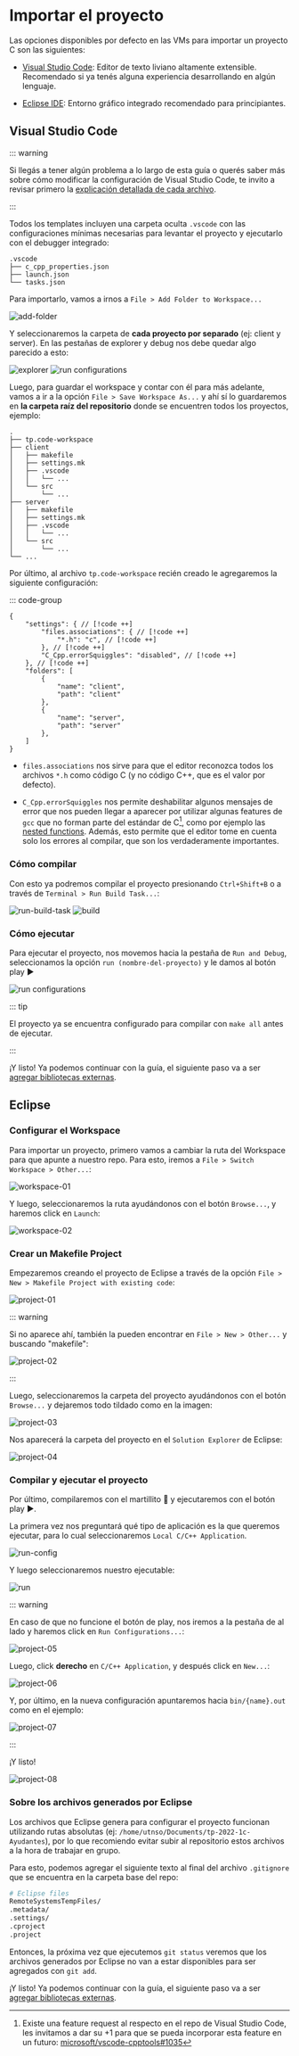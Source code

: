 
# Importar el proyecto

Las opciones disponibles por defecto en las VMs para importar un proyecto C son
las siguientes:

- [Visual Studio Code](#visual-studio-code): Editor de texto liviano altamente
extensible. Recomendado si ya tenés alguna experiencia desarrollando en
algún lenguaje.

- [Eclipse IDE](#eclipse): Entorno gráfico integrado recomendado para
principiantes.

## Visual Studio Code

::: warning

Si llegás a tener algún problema a lo largo de esta guía o querés saber más
sobre cómo modificar la configuración de Visual Studio Code, te invito a revisar
primero la [explicación detallada de cada archivo](./avanzado/code).

:::

Todos los templates incluyen una carpeta oculta `.vscode` con las
configuraciones mínimas necesarias para levantar el proyecto y ejecutarlo con el
debugger integrado:

```
.vscode
├── c_cpp_properties.json
├── launch.json
└── tasks.json
```

Para importarlo, vamos a irnos a `File > Add Folder to Workspace...`

![add-folder](/img/importar-proyecto/code-add-folder.png)

Y seleccionaremos la carpeta de **cada proyecto por separado** (ej: client y 
server). En las pestañas de explorer y debug nos debe quedar algo parecido a
esto:

![explorer](/img/importar-proyecto/code-explorer.png)
![run configurations](/img/code/run-configurations.png)

Luego, para guardar el workspace y contar con él para más adelante, vamos a ir
a la opción `File > Save Workspace As...` y ahí sí lo guardaremos en **la
carpeta raíz del repositorio** donde se encuentren todos los proyectos, ejemplo:

```
.
├── tp.code-workspace
├── client
│   ├── makefile
│   ├── settings.mk
│   ├── .vscode
│   │   └── ...
│   └── src
│       └── ...
├── server
│   ├── makefile
│   ├── settings.mk
│   ├── .vscode
│   │   └── ...
│   └── src
│       └── ...
└── ...
```

Por último, al archivo `tp.code-workspace` recién creado le agregaremos la
siguiente configuración:

::: code-group

```json:line-numbers [tp.code-workspace]
{
	"settings": { // [!code ++]
		"files.associations": { // [!code ++]
			"*.h": "c", // [!code ++]
		}, // [!code ++]
		"C_Cpp.errorSquiggles": "disabled", // [!code ++]
	}, // [!code ++]
	"folders": [
		{
			"name": "client",
			"path": "client"
		},
		{
			"name": "server",
			"path": "server"
		},
	]
}
```

- `files.associations` nos sirve para que el editor reconozca todos los
   archivos `*.h` como código C (y no código C++, que es el valor por defecto).

- `C_Cpp.errorSquiggles` nos permite deshabilitar algunos mensajes de error que
   nos pueden llegar a aparecer por utilizar algunas features de `gcc` que no
   forman parte del estándar de C[^1], como por ejemplo las
   [nested functions](https://www.youtube.com/watch?v=1kYyxZXGjp0). Además,
   esto permite que el editor tome en cuenta solo los errores al compilar, que
   son los verdaderamente importantes.

### Cómo compilar

Con esto ya podremos compilar el proyecto presionando `Ctrl+Shift+B` o
a través de `Terminal > Run Build Task...`:

![run-build-task](/img/importar-proyecto/code-run-build-task.png)
![build](/img/importar-proyecto/code-build.png)

### Cómo ejecutar

Para ejecutar el proyecto, nos movemos hacia la pestaña de `Run and Debug`,
seleccionamos la opción `run (nombre-del-proyecto)` y le damos al botón play
:arrow_forward:

![run configurations](/img/code/run-configurations.png)

::: tip

El proyecto ya se encuentra configurado para compilar con `make all` antes de
ejecutar.

:::

¡Y listo! Ya podemos continuar con la guía, el siguiente paso va a ser
[agregar bibliotecas externas](./linkear-bibliotecas).


## Eclipse

### Configurar el Workspace

Para importar un proyecto, primero vamos a cambiar la ruta del Workspace para
que apunte a nuestro repo. Para esto, iremos a
`File > Switch Workspace > Other...`:

![workspace-01](/img/eclipse/workspace-01.png)

Y luego, seleccionaremos la ruta ayudándonos con el botón `Browse...`, y haremos
click en `Launch`:

![workspace-02](/img/eclipse/workspace-02.png)

### Crear un Makefile Project

Empezaremos creando el proyecto de Eclipse a través de la opción
`File > New > Makefile Project with existing code`:

![project-01](/img/eclipse/project-01.png)

::: warning

Si no aparece ahí, también la pueden encontrar en
`File > New > Other...` y buscando "makefile":

![project-02](/img/eclipse/project-02.png)

:::

Luego, seleccionaremos la carpeta del proyecto ayudándonos con el botón
`Browse...` y dejaremos todo tildado como en la imagen:

![project-03](/img/eclipse/project-03.png)

Nos aparecerá la carpeta del proyecto en el `Solution Explorer` de Eclipse:

![project-04](/img/eclipse/project-04.png)

### Compilar y ejecutar el proyecto

Por último, compilaremos con el martillito :hammer: y ejecutaremos con el botón
play :arrow_forward:.

La primera vez nos preguntará qué tipo de aplicación es la que queremos
ejecutar, para lo cual seleccionaremos `Local C/C++ Application`.

![run-config](/img/importar-proyecto/eclipse-run-config.png)

Y luego seleccionaremos nuestro ejecutable:

![run](/img/importar-proyecto/eclipse-run.png)

::: warning

En caso de que no funcione el botón de play, nos iremos a la pestaña de al lado
y haremos click en `Run Configurations...`:

![project-05](/img/eclipse/project-05.png)

Luego, click **derecho** en `C/C++ Application`, y después click en `New...`:

![project-06](/img/eclipse/project-06.png)

Y, por último, en la nueva configuración apuntaremos hacia `bin/{name}.out` como
en el ejemplo:

![project-07](/img/eclipse/project-07.png)

:::

¡Y listo!

![project-08](/img/eclipse/project-08.png)


### Sobre los archivos generados por Eclipse

Los archivos que Eclipse genera para configurar el proyecto funcionan utilizando
rutas absolutas (ej: `/home/utnso/Documents/tp-2022-1c-Ayudantes`), por lo que
recomiendo evitar subir al repositorio estos archivos a la hora de trabajar en
grupo.

Para esto, podemos agregar el siguiente texto al final del archivo `.gitignore`
que se encuentra en la carpeta base del repo:

```bash
# Eclipse files
RemoteSystemsTempFiles/
.metadata/
.settings/
.cproject
.project
```

Entonces, la próxima vez que ejecutemos `git status` veremos que los archivos
generados por Eclipse no van a estar disponibles para ser agregados con
`git add`.

¡Y listo! Ya podemos continuar con la guía, el siguiente paso va a ser
[agregar bibliotecas externas](./linkear-bibliotecas).

[^1]: Existe una feature request al respecto en el repo de Visual Studio Code,
  les invitamos a dar su +1 para que se pueda incorporar esta feature en un
  futuro: [microsoft/vscode-cpptools#1035](https://github.com/microsoft/vscode-cpptools/issues/1035)
